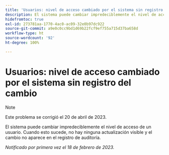 ```yaml
---
title: 'Usuarios: nivel de acceso cambiado por el sistema sin registro del cambio'
description: El sistema puede cambiar impredeciblemente el nivel de acceso de un usuario. Cuando esto sucede, no hay ninguna actualización visible y el cambio no aparece en el registro de auditoría.
hidefromtoc: true
exl-id: 273781aa-1770-4ac0-ac09-32e0b97dc922
source-git-commit: a9e0c0cc9bd1d69b22fcf9ef755a715d37ba658d
workflow-type: ht
source-wordcount: '92'
ht-degree: 100%

---
```


# Usuarios: nivel de acceso cambiado por el sistema sin registro del cambio

>[!NOTE]
>
>Este problema se corrigió el 20 de abril de 2023.

El sistema puede cambiar impredeciblemente el nivel de acceso de un usuario. Cuando esto sucede, no hay ninguna actualización visible y el cambio no aparece en el registro de auditoría.

_Notificado por primera vez el 18 de febrero de 2023._
